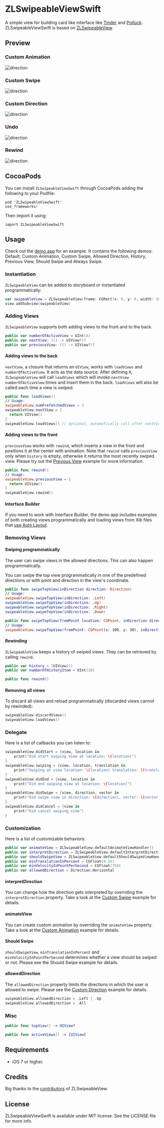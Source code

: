 # ZLSwipeableViewSwift
A simple view for building card like interface like [Tinder](http://www.gotinder.com/) and [Potluck](https://www.potluck.it/). ZLSwipeableViewSwift is based on [ZLSwipeableView](https://github.com/zhxnlai/ZLSwipeableView/).

Preview
---
### Custom Animation
![direction](Previews/animation.gif)
### Custom Swipe
![direction](Previews/swipe.gif)
### Custom Direction
![direction](Previews/direction.gif)
### Undo
![direction](Previews/undo.gif)
### Rewind
![direction](Previews/rewind.gif)

CocoaPods
---
You can install `ZLSwipeableViewSwift` through CocoaPods adding the following to your Podfile:

    pod 'ZLSwipeableViewSwift'
    use_frameworks!
Then import it using:

    import ZLSwipeableViewSwift

Usage
---
Check out the [demo app](https://github.com/zhxnlai/ZLSwipeableViewSwift/archive/master.zip) for an example. It contains the following demos: Default, Custom Animation, Custom Swipe, Allowed Direction, History, Previous View, Should Swipe and Always Swipe.

### Instantiation
`ZLSwipeableView` can be added to storyboard or instantiated programmatically:
~~~swift
var swipeableView = ZLSwipeableView(frame: CGRect(x: 0, y: 0, width: 300, height: 500)))
view.addSubview(swipeableView)
~~~

### Adding Views
`ZLSwipeableView` supports both adding views to the front and to the back.
~~~swift
public var numberOfActiveView = UInt(4)
public var nextView: (() -> UIView?)?
public var previousView: (() -> UIView?)?
~~~
#### Adding views to the back
`nextView`, a closure that returns an `UIView`, works with `loadViews` and `numberOfActiveView`. It acts as the data source. After defining it, `ZLSwipeableView` will call `loadViews` which will invoke `nextView` `numberOfActiveView` times and insert them in the back. `loadViews` will also be called each time a view is swiped.

~~~swift
public func loadViews()
// Usage:
swipeableView.numPrefetchedViews = 3
swipeableView.nextView = {
  return UIView()
}
swipeableView.loadViews() // optional, automatically call after nextView is set
~~~

#### Adding views to the front
`previousView` works with `rewind`, which inserts a view in the front and positions it at the center with animation.
Note that `rewind` calls `previousView` only when `history` is empty, otherwise it returns the most recently swiped view. Please try out the [Previous View](#rewind) example for more information.
~~~swift
public func rewind()
// Usage:
swipeableView.previousView = {
  return UIView()
}
swipeableView.rewind()
~~~

#### Interface Builder
If you need to work with Interface Builder, the demo app includes examples of both creating views programmatically and loading views from Xib files that [use Auto Layout](https://github.com/zhxnlai/ZLSwipeableView/issues/9).

### Removing Views

#### Swiping programmatically
The user can swipe views in the allowed directions. This can also happen programmatically.

You can swipe the top view programmatically in one of the predefined directions or with point and direction in the view's coordinate.
~~~swift
public func swipeTopView(inDirection direction: Direction)
// Usage:
swipeableView.swipeTopView(inDirection: .Left)
swipeableView.swipeTopView(inDirection: .Up)
swipeableView.swipeTopView(inDirection: .Right)
swipeableView.swipeTopView(inDirection: .Down)

public func swipeTopView(fromPoint location: CGPoint, inDirection directionVector: CGVector)
// Usage:
swipeableView.swipeTopView(fromPoint: CGPoint(x: 100, y: 30), inDirection: CGVector(dx: 100, dy: -800))
~~~

#### Rewinding
`ZLSwipeableView` keeps a history of swiped views. They can be retrieved by calling `rewind`.
~~~swift
public var history = [UIView]()
public var numberOfHistoryItem = UInt(10)

public func rewind()
~~~

#### Removing all views
To discard all views and reload programmatically (discarded views cannot by rewinded):
~~~swift
swipeableView.discardViews()
swipeableView.loadViews()
~~~

### Delegate
Here is a list of callbacks you can listen to:
~~~swift
swipeableView.didStart = {view, location in
    print("Did start swiping view at location: \(location)")
}
swipeableView.swiping = {view, location, translation in
    print("Swiping at view location: \(location) translation: \(translation)")
}
swipeableView.didEnd = {view, location in
    print("Did end swiping view at location: \(location)")
}
swipeableView.didSwipe = {view, direction, vector in
    print("Did swipe view in direction: \(direction), vector: \(vector)")
}
swipeableView.didCancel = {view in
    print("Did cancel swiping view")
}
~~~


### Customization
Here is a list of customizable behaviors:
~~~swift
public var animateView = ZLSwipeableView.defaultAnimateViewHandler()
public var interpretDirection = ZLSwipeableView.defaultInterpretDirectionHandler()
public var shouldSwipeView = ZLSwipeableView.defaultShouldSwipeViewHandler()
public var minTranslationInPercent = CGFloat(0.25)
public var minVelocityInPointPerSecond = CGFloat(750)
public var allowedDirection = Direction.Horizontal
~~~

#### interpretDirection
You can change how the direction gets interpreted by overriding the `interpretDirection` property. Take a look at the [Custom Swipe](#custom-swipe) example for details.

#### animateView
You can create custom animation by overriding the `animateView` property. Take a look at the [Custom Animation](#custom-animation) example for details.

#### Should Swipe
`shouldSwipeView`, `minTranslationInPercent` and `minVelocityInPointPerSecond` determines whether a view should be swiped or not. Please see the Should Swipe example for details.

#### allowedDirection
The `allowedDirection` property limits the directions in which the user is allowed to swipe. Please see the [Custom Direction](#custom-direction) example for details.
~~~swift
swipeableView.allowedDirection = .Left | .Up
swipeableView.allowedDirection = .All
~~~

### Misc

~~~swift
public func topView() -> UIView?

public func activeViews() -> [UIView]
~~~

Requirements
---
- iOS 7 or higher.

Credits
---
Big thanks to the [contributors](https://github.com/zhxnlai/ZLSwipeableView/graphs/contributors) of ZLSwipeableView.

License
---
ZLSwipeableViewSwift is available under MIT license. See the LICENSE file for more info.
